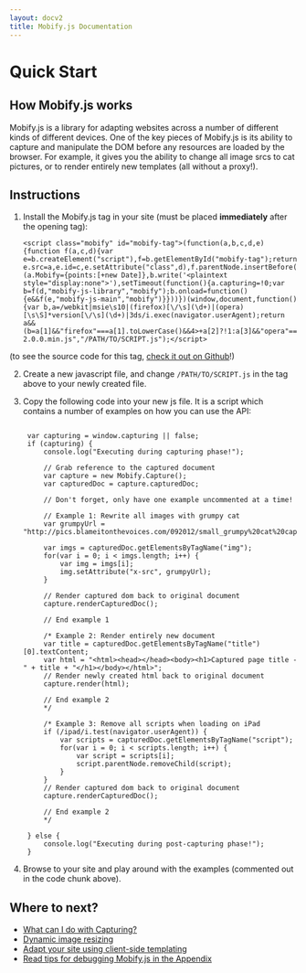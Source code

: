 ```yaml
---
layout: docv2
title: Mobify.js Documentation
---
```


# Quick Start

## How Mobify.js works

Mobify.js is a library for adapting websites across a number of different kinds of different devices. One of the key pieces of Mobify.js is its ability to
capture and manipulate the DOM before any resources are loaded by the browser.
For example, it gives you the ability to change all image srcs to cat pictures,
or to render entirely new templates (all without a proxy!).

## Instructions

1. Install the Mobify.js tag in your site (must be placed **immediately** after
the opening <head> tag):

    <pre id="mobify-tag"><code class="javascript">&lt;script class="mobify" id="mobify-tag">(function(a,b,c,d,e){function f(a,c,d){var e=b.createElement("script"),f=b.getElementById("mobify-tag");return e.src=a,e.id=c,e.setAttribute("class",d),f.parentNode.insertBefore(e,f),e}!this.Mobify&&c()&&(a.Mobify={points:[+new Date]},b.write('&lt;plaintext style="display:none">'),setTimeout(function(){a.capturing=!0;var b=f(d,"mobify-js-library","mobify");b.onload=function(){e&&f(e,"mobify-js-main","mobify")}}))})(window,document,function(){var b,a=/webkit|msie\s10|(firefox)[\/\s](\d+)|(opera)[\s\S]*version[\/\s](\d+)|3ds/i.exec(navigator.userAgent);return a&&(b=a[1]&&"firefox"===a[1].toLowerCase()&&4>+a[2]?!1:a[3]&&"opera"===a[3].toLowerCase()&&11>+a[4]?!1:!0),b?!0:!1},"//cdn.mobify.com/mobifyjs/mobify-2.0.0.min.js","/PATH/TO/SCRIPT.js");&lt;/script></code></pre>

(to see the source code for this tag, [check it out on Github](https://github.com/mobify/mobifyjs/blob/v2.0/tag/bootstrap.html)!)

2. Create a new javascript file, and change `/PATH/TO/SCRIPT.js` in the tag above
to your newly created file.

3. Copy the following code into your new js file. It is a script which contains a number of examples on how you can use the API:

    <pre><code class="javascript">
    var capturing = window.capturing || false;
    if (capturing) {
        console.log("Executing during capturing phase!");

        // Grab reference to the captured document
        var capture = new Mobify.Capture();
        var capturedDoc = capture.capturedDoc;

        // Don't forget, only have one example uncommented at a time!

        // Example 1: Rewrite all images with grumpy cat
        var grumpyUrl = "http://pics.blameitonthevoices.com/092012/small_grumpy%20cat%20caption.jpg";

        var imgs = capturedDoc.getElementsByTagName("img");
        for(var i = 0; i < imgs.length; i++) {
            var img = imgs[i];
            img.setAttribute("x-src", grumpyUrl);
        }

        // Render captured dom back to original document
        capture.renderCapturedDoc();

        // End example 1

        /* Example 2: Render entirely new document
        var title = capturedDoc.getElementsByTagName("title")[0].textContent;
        var html = "&lt;html&gt;&lt;head&gt;&lt;/head&gt;&lt;body&gt;&lt;h1&gt;Captured page title - " + title + "&lt;/h1&gt;&lt;/body&gt;&lt;/html&gt;";
        // Render newly created html back to original document
        capture.render(html);   

        // End example 2
        */ 

        /* Example 3: Remove all scripts when loading on iPad
        if (/ipad/i.test(navigator.userAgent)) {
            var scripts = capturedDoc.getElementsByTagName("script");
            for(var i = 0; i < scripts.length; i++) {
                var script = scripts[i];
                script.parentNode.removeChild(script);
            }
        }
        // Render captured dom back to original document
        capture.renderCapturedDoc();

        // End example 2
        */

    } else {
        console.log("Executing during post-capturing phase!");
    }
   </code></pre>

4. Browse to your site and play around with the examples (commented out in the code chunk above).


## Where to next?

* [What can I do with Capturing?](./capturing/)
* [Dynamic image resizing](./image-resizing/)
* [Adapt your site using client-side templating](./templating/)
* [Read tips for debugging Mobify.js in the Appendix](./appendix/)
